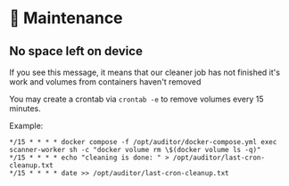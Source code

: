 # 🩼 Maintenance

## No space left on device

If you see this message, it means that our cleaner job has not finished it's work and volumes from containers haven't removed

You may create a crontab via `crontab -e` to remove volumes every 15 minutes.

Example:

```
*/15 * * * * docker compose -f /opt/auditor/docker-compose.yml exec scanner-worker sh -c "docker volume rm \$(docker volume ls -q)"
*/15 * * * * echo "cleaning is done: " > /opt/auditor/last-cron-cleanup.txt
*/15 * * * * date >> /opt/auditor/last-cron-cleanup.txt
```
